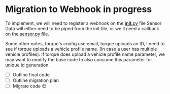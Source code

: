 # Migration to Webhook in progress

To implement, we will need to register a webhook on the [__init__.py](./__init__.py) file
Sensor Data will either need to be piped from the init file, or we'll need a callback on the [sensor.py](./sensor.py) file.

Some other notes, torque's config use email, torque uploads an ID, I need to see if torque uploads a vehicle profile name. (In case a user has multiple vehicle profiles).
If torque does upload a vehicle profile name parameter, we may want to modify the base code to also consume this parameter for unique id generation.

- [ ] Outline final code
- [ ] Outline migration plan
- [ ] Migrate code 😊